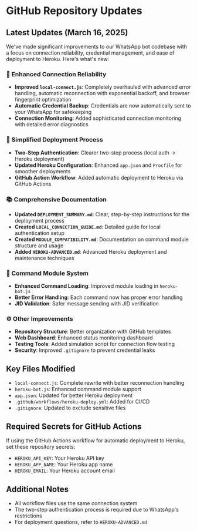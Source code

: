 # GitHub Repository Updates

## Latest Updates (March 16, 2025)

We've made significant improvements to our WhatsApp bot codebase with a focus on connection reliability, credential management, and ease of deployment to Heroku. Here's what's new:

### 🔄 Enhanced Connection Reliability

- **Improved `local-connect.js`**: Completely overhauled with advanced error handling, automatic reconnection with exponential backoff, and browser fingerprint optimization
- **Automatic Credential Backup**: Credentials are now automatically sent to your WhatsApp for safekeeping
- **Connection Monitoring**: Added sophisticated connection monitoring with detailed error diagnostics

### 🚀 Simplified Deployment Process

- **Two-Step Authentication**: Clearer two-step process (local auth → Heroku deployment)
- **Updated Heroku Configuration**: Enhanced `app.json` and `Procfile` for smoother deployments
- **GitHub Action Workflow**: Added automatic deployment to Heroku via GitHub Actions

### 📚 Comprehensive Documentation

- **Updated `DEPLOYMENT_SUMMARY.md`**: Clear, step-by-step instructions for the deployment process
- **Created `LOCAL_CONNECTION_GUIDE.md`**: Detailed guide for local authentication setup
- **Created `MODULE_COMPATIBILITY.md`**: Documentation on command module structure and usage
- **Added `HEROKU-ADVANCED.md`**: Advanced Heroku deployment and maintenance techniques

### 🧠 Command Module System

- **Enhanced Command Loading**: Improved module loading in `heroku-bot.js`
- **Better Error Handling**: Each command now has proper error handling
- **JID Validation**: Safer message sending with JID verification

### ⚙️ Other Improvements

- **Repository Structure**: Better organization with GitHub templates
- **Web Dashboard**: Enhanced status monitoring dashboard
- **Testing Tools**: Added simulation script for connection flow testing
- **Security**: Improved `.gitignore` to prevent credential leaks

## Key Files Modified

- `local-connect.js`: Complete rewrite with better reconnection handling
- `heroku-bot.js`: Enhanced command module support
- `app.json`: Updated for better Heroku deployment
- `.github/workflows/heroku-deploy.yml`: Added for CI/CD
- `.gitignore`: Updated to exclude sensitive files

## Required Secrets for GitHub Actions

If using the GitHub Actions workflow for automatic deployment to Heroku, set these repository secrets:

- `HEROKU_API_KEY`: Your Heroku API key
- `HEROKU_APP_NAME`: Your Heroku app name
- `HEROKU_EMAIL`: Your Heroku account email

## Additional Notes

- All workflow files use the same connection system
- The two-step authentication process is required due to WhatsApp's restrictions
- For deployment questions, refer to `HEROKU-ADVANCED.md`